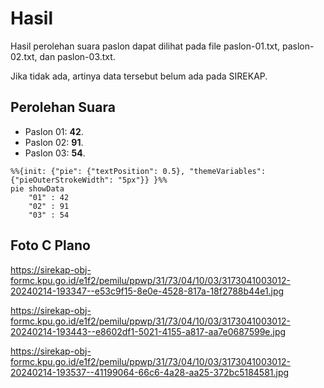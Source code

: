 # Hasil

Hasil perolehan suara paslon dapat dilihat pada file paslon-01.txt, paslon-02.txt, dan paslon-03.txt.

Jika tidak ada, artinya data tersebut belum ada pada SIREKAP.

## Perolehan Suara

 * Paslon 01: **42**.
 * Paslon 02: **91**.
 * Paslon 03: **54**.

```mermaid
%%{init: {"pie": {"textPosition": 0.5}, "themeVariables": {"pieOuterStrokeWidth": "5px"}} }%%
pie showData
    "01" : 42
    "02" : 91
    "03" : 54
```
## Foto C Plano

https://sirekap-obj-formc.kpu.go.id/e1f2/pemilu/ppwp/31/73/04/10/03/3173041003012-20240214-193347--e53c9f15-8e0e-4528-817a-18f2788b44e1.jpg

https://sirekap-obj-formc.kpu.go.id/e1f2/pemilu/ppwp/31/73/04/10/03/3173041003012-20240214-193443--e8602df1-5021-4155-a817-aa7e0687599e.jpg

https://sirekap-obj-formc.kpu.go.id/e1f2/pemilu/ppwp/31/73/04/10/03/3173041003012-20240214-193537--41199064-66c6-4a28-aa25-372bc5184581.jpg
